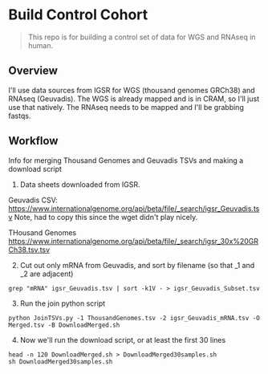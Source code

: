 # Build Control Cohort
> This repo is for building a control set of data for WGS and RNAseq in human.

## Overview
I'll use data sources from IGSR for WGS (thousand genomes GRCh38) and RNAseq (Geuvadis). The WGS is already mapped and is in CRAM, so I'll just use that natively. The RNAseq needs to be mapped and I'll be grabbing fastqs.


## Workflow

Info for merging Thousand Genomes and Geuvadis TSVs and making a download script

1. Data sheets downloaded from IGSR.

Geuvadis CSV:
https://www.internationalgenome.org/api/beta/file/_search/igsr_Geuvadis.tsv
Note, had to copy this since the wget didn't play nicely.


THousand Genomes
https://www.internationalgenome.org/api/beta/file/_search/igsr_30x%20GRCh38.tsv.tsv


2. Cut out only mRNA from Geuvadis, and sort by filename (so that _1 and _2 are adjacent)

```
grep "mRNA" igsr_Geuvadis.tsv | sort -k1V - > igsr_Geuvadis_Subset.tsv
```

3. Run the join python script
```
python JoinTSVs.py -1 ThousandGenomes.tsv -2 igsr_Geuvadis_mRNA.tsv -O Merged.tsv -B DownloadMerged.sh 
```

4. Now we'll run the download script, or at least the first 30 lines
```
head -n 120 DownloadMerged.sh > DownloadMerged30samples.sh
sh DownloadMerged30samples.sh
```

